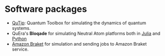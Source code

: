 # Software packages

* [QuTip](https://qutip.org/): Quantum Toolbox for simulating the dynamics of quantum systems.
* QuEra's **Bloqade** for simulating Neutral Atom platforms both in [Julia](https://queracomputing.github.io/Bloqade.jl/dev/) and [Python](https://queracomputing.github.io/bloqade-analog/latest/)
* [Amazon Braket](https://aws.amazon.com/es/braket/) for simulation and sending jobs to Amazon Braket service.